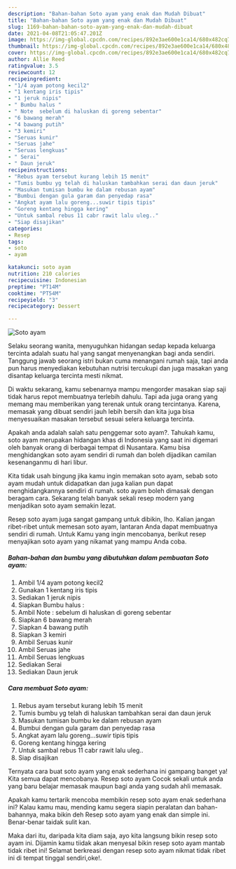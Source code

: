 ```yaml
---
description: "Bahan-bahan Soto ayam yang enak dan Mudah Dibuat"
title: "Bahan-bahan Soto ayam yang enak dan Mudah Dibuat"
slug: 1169-bahan-bahan-soto-ayam-yang-enak-dan-mudah-dibuat
date: 2021-04-08T21:05:47.201Z
image: https://img-global.cpcdn.com/recipes/892e3ae600e1ca14/680x482cq70/soto-ayam-foto-resep-utama.jpg
thumbnail: https://img-global.cpcdn.com/recipes/892e3ae600e1ca14/680x482cq70/soto-ayam-foto-resep-utama.jpg
cover: https://img-global.cpcdn.com/recipes/892e3ae600e1ca14/680x482cq70/soto-ayam-foto-resep-utama.jpg
author: Allie Reed
ratingvalue: 3.5
reviewcount: 12
recipeingredient:
- "1/4 ayam potong kecil2"
- "1 kentang iris tipis"
- "1 jeruk nipis"
- " Bumbu halus "
- " Note  sebelum di haluskan di goreng sebentar"
- "6 bawang merah"
- "4 bawang putih"
- "3 kemiri"
- "Seruas kunir"
- "Seruas jahe"
- "Seruas lengkuas"
- " Serai"
- " Daun jeruk"
recipeinstructions:
- "Rebus ayam tersebut kurang lebih 15 menit"
- "Tumis bumbu yg telah di haluskan tambahkan serai dan daun jeruk"
- "Masukan tumisan bumbu ke dalam rebusan ayam"
- "Bumbui dengan gula garam dan penyedap rasa"
- "Angkat ayam lalu goreng...suwir tipis tipis"
- "Goreng kentang hingga kering"
- "Untuk sambal rebus 11 cabr rawit lalu uleg.."
- "Siap disajikan"
categories:
- Resep
tags:
- soto
- ayam

katakunci: soto ayam 
nutrition: 210 calories
recipecuisine: Indonesian
preptime: "PT14M"
cooktime: "PT54M"
recipeyield: "3"
recipecategory: Dessert

---
```



![Soto ayam](https://img-global.cpcdn.com/recipes/892e3ae600e1ca14/680x482cq70/soto-ayam-foto-resep-utama.jpg)

Selaku seorang wanita, menyuguhkan hidangan sedap kepada keluarga tercinta adalah suatu hal yang sangat menyenangkan bagi anda sendiri. Tanggung jawab seorang istri bukan cuma menangani rumah saja, tapi anda pun harus menyediakan kebutuhan nutrisi tercukupi dan juga masakan yang disantap keluarga tercinta mesti nikmat.

Di waktu  sekarang, kamu sebenarnya mampu mengorder masakan siap saji tidak harus repot membuatnya terlebih dahulu. Tapi ada juga orang yang memang mau memberikan yang terenak untuk orang tercintanya. Karena, memasak yang dibuat sendiri jauh lebih bersih dan kita juga bisa menyesuaikan masakan tersebut sesuai selera keluarga tercinta. 



Apakah anda adalah salah satu penggemar soto ayam?. Tahukah kamu, soto ayam merupakan hidangan khas di Indonesia yang saat ini digemari oleh banyak orang di berbagai tempat di Nusantara. Kamu bisa menghidangkan soto ayam sendiri di rumah dan boleh dijadikan camilan kesenanganmu di hari libur.

Kita tidak usah bingung jika kamu ingin memakan soto ayam, sebab soto ayam mudah untuk didapatkan dan juga kalian pun dapat menghidangkannya sendiri di rumah. soto ayam boleh dimasak dengan beragam cara. Sekarang telah banyak sekali resep modern yang menjadikan soto ayam semakin lezat.

Resep soto ayam juga sangat gampang untuk dibikin, lho. Kalian jangan ribet-ribet untuk memesan soto ayam, lantaran Anda dapat membuatnya sendiri di rumah. Untuk Kamu yang ingin mencobanya, berikut resep menyajikan soto ayam yang nikamat yang mampu Anda coba.

<!--inarticleads1-->

##### Bahan-bahan dan bumbu yang dibutuhkan dalam pembuatan Soto ayam:

1. Ambil 1/4 ayam potong kecil2
1. Gunakan 1 kentang iris tipis
1. Sediakan 1 jeruk nipis
1. Siapkan  Bumbu halus :
1. Ambil  Note : sebelum di haluskan di goreng sebentar
1. Siapkan 6 bawang merah
1. Siapkan 4 bawang putih
1. Siapkan 3 kemiri
1. Ambil Seruas kunir
1. Ambil Seruas jahe
1. Ambil Seruas lengkuas
1. Sediakan  Serai
1. Sediakan  Daun jeruk




<!--inarticleads2-->

##### Cara membuat Soto ayam:

1. Rebus ayam tersebut kurang lebih 15 menit
1. Tumis bumbu yg telah di haluskan tambahkan serai dan daun jeruk
1. Masukan tumisan bumbu ke dalam rebusan ayam
1. Bumbui dengan gula garam dan penyedap rasa
1. Angkat ayam lalu goreng...suwir tipis tipis
1. Goreng kentang hingga kering
1. Untuk sambal rebus 11 cabr rawit lalu uleg..
1. Siap disajikan




Ternyata cara buat soto ayam yang enak sederhana ini gampang banget ya! Kita semua dapat mencobanya. Resep soto ayam Cocok sekali untuk anda yang baru belajar memasak maupun bagi anda yang sudah ahli memasak.

Apakah kamu tertarik mencoba membikin resep soto ayam enak sederhana ini? Kalau kamu mau, mending kamu segera siapin peralatan dan bahan-bahannya, maka bikin deh Resep soto ayam yang enak dan simple ini. Benar-benar taidak sulit kan. 

Maka dari itu, daripada kita diam saja, ayo kita langsung bikin resep soto ayam ini. Dijamin kamu tiidak akan menyesal bikin resep soto ayam mantab tidak ribet ini! Selamat berkreasi dengan resep soto ayam nikmat tidak ribet ini di tempat tinggal sendiri,oke!.

